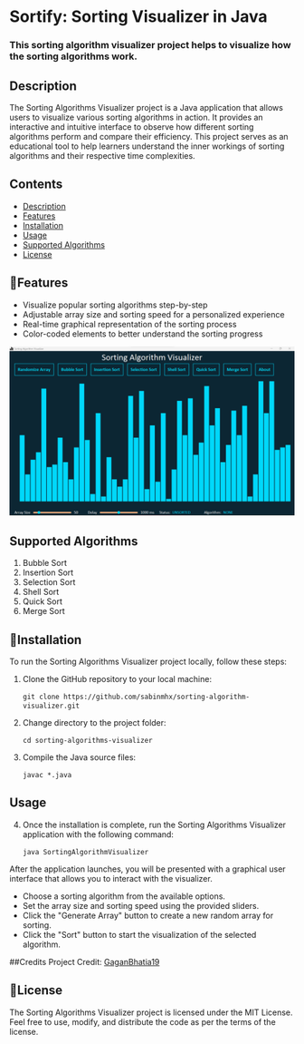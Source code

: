 # Sortify: Sorting Visualizer in Java

### This sorting algorithm visualizer project helps to visualize how the sorting algorithms work.

## Description

The Sorting Algorithms Visualizer project is a Java application that allows users to visualize various sorting algorithms in action. It provides an interactive and intuitive interface to observe how different sorting algorithms perform and compare their efficiency. This project serves as an educational tool to help learners understand the inner workings of sorting algorithms and their respective time complexities.

## Contents

- [Description](#description)
- [Features](#features)
- [Installation](#installation)
- [Usage](#usage)
- [Supported Algorithms](#supported-algorithms)
- [License](#license)

## 🚀Features

- Visualize popular sorting algorithms step-by-step
- Adjustable array size and sorting speed for a personalized experience
- Real-time graphical representation of the sorting process
- Color-coded elements to better understand the sorting progress

![Visualizer Output](/assets/sorting-visualizer-main.png?raw=true "Program Screenshot")

## Supported Algorithms
1. Bubble Sort
3. Insertion Sort    
4. Selection Sort
5. Shell Sort
6. Quick Sort
7. Merge Sort

## 📱Installation

To run the Sorting Algorithms Visualizer project locally, follow these steps:

1. Clone the GitHub repository to your local machine:
   
    ```
    git clone https://github.com/sabinmhx/sorting-algorithm-visualizer.git
    ```
3. Change directory to the project folder:
   
    ```
    cd sorting-algorithms-visualizer
    ```
5. Compile the Java source files:
   
    ```
    javac *.java
    ```

## Usage
4. Once the installation is complete, run the Sorting Algorithms Visualizer application with the following command:
   
    ```
    java SortingAlgorithmVisualizer
    ```

After the application launches, you will be presented with a graphical user interface that allows you to interact with the visualizer.

- Choose a sorting algorithm from the available options.
- Set the array size and sorting speed using the provided sliders.
- Click the "Generate Array" button to create a new random array for sorting.
- Click the "Sort" button to start the visualization of the selected algorithm.

##Credits
Project Credit: [GaganBhatia19](https://github.com/GaganBhatia19/Sorting_Visualizer)

## 📄License
The Sorting Algorithms Visualizer project is licensed under the MIT License. Feel free to use, modify, and distribute the code as per the terms of the license.
